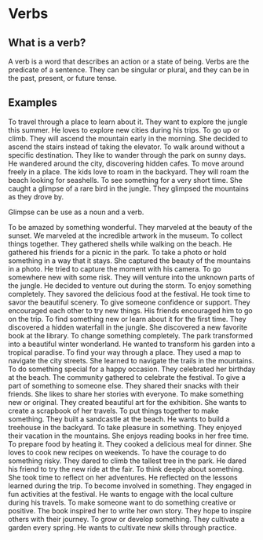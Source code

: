 # Verbs

<show-structure for="chapter,def" depth="2"/>

## What is a verb?

A verb is a word that describes an action or a state of being. Verbs are the predicate of a sentence. They can be
singular or plural, and they can be in the past, present, or future tense.

## Examples

<deflist>
<def title="Explore">
    To travel through a place to learn about it.
    <procedure title="Examples" collapsible="true">  
        <step>  
            They want to explore the jungle this summer.  
        </step>  
        <step>  
            He loves to explore new cities during his trips.  
        </step>  
    </procedure>
</def>

<def title="Ascend">
    To go up or climb.
    <procedure title="Examples" collapsible="true">  
        <step>  
            They will ascend the mountain early in the morning.  
        </step>  
        <step>  
            She decided to ascend the stairs instead of taking the elevator.  
        </step>  
    </procedure>
</def>

<def title="Wander">
    To walk around without a specific destination.
    <procedure title="Examples" collapsible="true">  
        <step>  
            They like to wander through the park on sunny days.  
        </step>  
        <step>  
            He wandered around the city, discovering hidden cafes.  
        </step>  
    </procedure>
</def>

<def title="Roam">
    To move around freely in a place.
    <procedure title="Examples" collapsible="true">  
        <step>  
            The kids love to roam in the backyard.  
        </step>  
        <step>  
            They will roam the beach looking for seashells.  
        </step>  
    </procedure>
</def>

<def title="Glimpse">
    To see something for a very short time.
    <procedure title="Examples" collapsible="true">  
        <step>  
            She caught a glimpse of a rare bird in the jungle.  
        </step>  
        <step>  
            They glimpsed the mountains as they drove by.  
        </step>  
    </procedure>
<tip>
    <p>
       <emphasis> Glimpse</emphasis> can be use as a noun and a verb.
    </p>
</tip>
</def>

<def title="Marvel">
    To be amazed by something wonderful.
    <procedure title="Examples" collapsible="true">  
        <step>  
            They marveled at the beauty of the sunset.  
        </step>  
        <step>  
            We marveled at the incredible artwork in the museum.  
        </step>  
    </procedure>
</def>

<def title="Gather">
    To collect things together.
    <procedure title="Examples" collapsible="true">  
        <step>  
            They gathered shells while walking on the beach.  
        </step>  
        <step>  
            He gathered his friends for a picnic in the park.  
        </step>  
    </procedure>
</def>

<def title="Capture">
    To take a photo or hold something in a way that it stays.
    <procedure title="Examples" collapsible="true">  
        <step>  
            She captured the beauty of the mountains in a photo.  
        </step>  
        <step>  
            He tried to capture the moment with his camera.  
        </step>  
    </procedure>
</def>

<def title="Venture">
    To go somewhere new with some risk.
    <procedure title="Examples" collapsible="true">  
        <step>  
            They will venture into the unknown parts of the jungle.  
        </step>  
        <step>  
            He decided to venture out during the storm.  
        </step>  
    </procedure>
</def>

<def title="Savor">
    To enjoy something completely.
    <procedure title="Examples" collapsible="true">  
        <step>  
            They savored the delicious food at the festival.  
        </step>  
        <step>  
            He took time to savor the beautiful scenery.  
        </step>  
    </procedure>
</def>

<def title="Encourage">
    To give someone confidence or support.
    <procedure title="Examples" collapsible="true">  
        <step>  
            They encouraged each other to try new things.  
        </step>  
        <step>  
            His friends encouraged him to go on the trip.  
        </step>  
    </procedure>
</def>

<def title="Discover">
    To find something new or learn about it for the first time.
    <procedure title="Examples" collapsible="true">  
        <step>  
            They discovered a hidden waterfall in the jungle.  
        </step>  
        <step>  
            She discovered a new favorite book at the library.  
        </step>  
    </procedure>
</def>

<def title="Transform">
    To change something completely.
    <procedure title="Examples" collapsible="true">  
        <step>  
            The park transformed into a beautiful winter wonderland.  
        </step>  
        <step>  
            He wanted to transform his garden into a tropical paradise.  
        </step>  
    </procedure>
</def>

<def title="Navigate">
    To find your way through a place.
    <procedure title="Examples" collapsible="true">  
        <step>  
            They used a map to navigate the city streets.  
        </step>  
        <step>  
            She learned to navigate the trails in the mountains.  
        </step>  
    </procedure>
</def>

<def title="Celebrate">
    To do something special for a happy occasion.
    <procedure title="Examples" collapsible="true">  
        <step>  
            They celebrated her birthday at the beach.  
        </step>  
        <step>  
            The community gathered to celebrate the festival.  
        </step>  
    </procedure>
</def>

<def title="Share">
    To give a part of something to someone else.
    <procedure title="Examples" collapsible="true">  
        <step>  
            They shared their snacks with their friends.  
        </step>  
        <step>  
            She likes to share her stories with everyone.  
        </step>  
    </procedure>
</def>

<def title="Create">
    To make something new or original.
    <procedure title="Examples" collapsible="true">  
        <step>  
            They created beautiful art for the exhibition.  
        </step>  
        <step>  
            She wants to create a scrapbook of her travels.  
        </step>  
    </procedure>
</def>

<def title="Build">
    To put things together to make something.
    <procedure title="Examples" collapsible="true">  
        <step>  
            They built a sandcastle at the beach.  
        </step>  
        <step>  
            He wants to build a treehouse in the backyard.  
        </step>  
    </procedure>
</def>

<def title="Enjoy">
    To take pleasure in something.
    <procedure title="Examples" collapsible="true">  
        <step>  
            They enjoyed their vacation in the mountains.  
        </step>  
        <step>  
            She enjoys reading books in her free time.  
        </step>  
    </procedure>
</def>

<def title="Cook">
    To prepare food by heating it.
    <procedure title="Examples" collapsible="true">  
        <step>  
            They cooked a delicious meal for dinner.  
        </step>  
        <step>  
            She loves to cook new recipes on weekends.  
        </step>  
    </procedure>
</def>

<def title="Dare">
    To have the courage to do something risky.
    <procedure title="Examples" collapsible="true">  
        <step>  
            They dared to climb the tallest tree in the park.  
        </step>  
        <step>  
            He dared his friend to try the new ride at the fair.  
        </step>  
    </procedure>
</def>

<def title="Reflect">
    To think deeply about something.
    <procedure title="Examples" collapsible="true">  
        <step>  
            She took time to reflect on her adventures.  
        </step>  
        <step>  
            He reflected on the lessons learned during the trip.  
        </step>  
    </procedure>
</def>

<def title="Engage">
    To become involved in something.
    <procedure title="Examples" collapsible="true">  
        <step>  
            They engaged in fun activities at the festival.  
        </step>  
        <step>  
            He wants to engage with the local culture during his travels.  
        </step>  
    </procedure>
</def>

<def title="Inspire">
    To make someone want to do something creative or positive.
    <procedure title="Examples" collapsible="true">  
        <step>  
            The book inspired her to write her own story.  
        </step>  
        <step>  
            They hope to inspire others with their journey.  
        </step>  
    </procedure>
</def>

<def title="Cultivate">
    To grow or develop something.
    <procedure title="Examples" collapsible="true">  
        <step>  
            They cultivate a garden every spring.  
        </step>  
        <step>  
            He wants to cultivate new skills through practice.  
        </step>  
    </procedure>
</def>

</deflist>